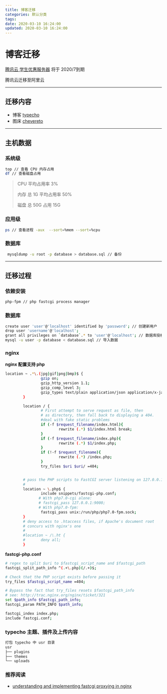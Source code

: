 ```yaml
---
title: 博客迁移
categories: 默认分类
tags: 
date: 2020-03-10 16:24:00
updated: 2020-03-10 16:24:00
---
```

# 博客迁移

[腾讯云 学生优惠服务器](https://cloud.tencent.com/act/campus) 将于 2020/7到期

腾讯云迁移至阿里云

---

## 迁移内容

- 博客 [typecho](http://typecho.org/)
- 图床 [chevereto](https://github.com/Chevereto/Chevereto-Free)

---

## 主机数据


### 系统级

```sh
top // 查看 CPU 内存占用
df // 查看磁盘占用
```

> CPU 平均占用率 3%
>
> 内存 总 1G 平均占用率 50%
>
> 磁盘 总 50G 占用 15G

### 应用级

```sh
ps // 查看进程 -aux  --sort=%mem --sort=%cpu
```

### 数据库

```sh
 mysqldump -u root -p database > database.sql // 备份
```

---

## 迁移过程

### 依赖安装

```sh
php-fpm // php fastcgi process manager
```

### 数据库

```sh
create user 'user'@'localhost' identified by 'password'; // 创建新用户
drop user 'username'@'localhost';
grant all privileges on `database`.* to 'user'@'localhost'; // 数据库授权
mysql -u user -p database < database.sql // 导入数据
```

### nginx

**nginx 配置支持 php**

```sh
location ~ .*\.(jpg|gif|png|bmp)$ {
                gzip on;
                gzip_http_version 1.1;
                gzip_comp_level 3;
                gzip_types text/plain application/json application/x-javascript application/css application/xml application/xml+rss text/javascript application/x-httpd-php image/jpeg image/gif image/png image/x-ms-bmp;
        }

        location / {
                # First attempt to serve request as file, then
                # as directory, then fall back to displaying a 404.
                #deal with fake static problems
                if (-f $request_filename/index.html){
                        rewrite (.*) $1/index.html break;
                }
                if (-f $request_filename/index.php){
                        rewrite (.*) $1/index.php;
                }
                if (!-f $request_filename){
                        rewrite (.*) /index.php;
                }
                try_files $uri $uri/ =404;


        # pass the PHP scripts to FastCGI server listening on 127.0.0.1:9000
        #
        location ~ \.php$ {
                include snippets/fastcgi-php.conf;
               # With php7.0-cgi alone:
        	   # fastcgi_pass 127.0.0.1:9000;
               # With php7.0-fpm:
                fastcgi_pass unix:/run/php/php7.0-fpm.sock;
        }
        # deny access to .htaccess files, if Apache's document root
        # concurs with nginx's one
        #
        #location ~ /\.ht {
        #       deny all;
        }
```
**fastcgi-php.conf**

```sh
# regex to split $uri to $fastcgi_script_name and $fastcgi_path
fastcgi_split_path_info ^(.+\.php)(/.+)$;

# Check that the PHP script exists before passing it
try_files $fastcgi_script_name =404;

# Bypass the fact that try_files resets $fastcgi_path_info
# see: http://trac.nginx.org/nginx/ticket/321
set $path_info $fastcgi_path_info;
fastcgi_param PATH_INFO $path_info;

fastcgi_index index.php;
include fastcgi.conf;
```
### typecho 主题、插件及上传内容

```sh
打包 typecho 中 usr 目录
usr
├── plugins
├── themes
└── uploads
```

### 推荐阅读

- [understanding and implementing fastcgi proxying in nginx](https://www.digitalocean.com/community/tutorials/understanding-and-implementing-fastcgi-proxying-in-nginx)
